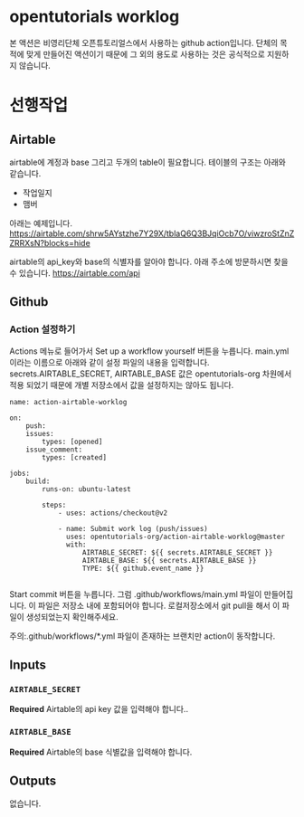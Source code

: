 # opentutorials worklog 

본 액션은 비영리단체 오픈튜토리얼스에서 사용하는 github action입니다. 단체의 목적에 맞게 만들어진 액션이기 때문에 그 외의 용도로 사용하는 것은 공식적으로 지원하지 않습니다. 

# 선행작업

## Airtable
airtable에 계정과 base 그리고 두개의 table이 필요합니다. 테이블의 구조는 아래와 같습니다. 

 - 작업일지
 - 맴버 

아래는 예제입니다. 
https://airtable.com/shrw5AYstzhe7Y29X/tblaQ6Q3BJqiOcb7O/viwzroStZnZZRRXsN?blocks=hide

airtable의 api_key와 base의 식별자를 알아야 합니다. 아래 주소에 방문하시면 찾을 수 있습니다. 
https://airtable.com/api

## Github 

### Action 설정하기
Actions 메뉴로 들어가서 Set up a workflow yourself 버튼을 누릅니다. 
main.yml 이라는 이름으로 아래와 같이 설정 파일의 내용을 입력합니다. 
secrets.AIRTABLE_SECRET, AIRTABLE_BASE 값은 opentutorials-org 차원에서 적용 되었기 때문에 개별 저장소에서 값을 설정하지는 않아도 됩니다. 

```
name: action-airtable-worklog

on:
    push:
    issues:
        types: [opened]
    issue_comment:
        types: [created]

jobs:
    build:
        runs-on: ubuntu-latest

        steps:
            - uses: actions/checkout@v2

            - name: Submit work log (push/issues)
              uses: opentutorials-org/action-airtable-worklog@master
              with:
                  AIRTABLE_SECRET: ${{ secrets.AIRTABLE_SECRET }}
                  AIRTABLE_BASE: ${{ secrets.AIRTABLE_BASE }}
                  TYPE: ${{ github.event_name }}


```

Start commit 버튼을 누릅니다. 그럼 .github/workflows/main.yml 파일이 만들어집니다. 이 파일은 저장소 내에 포함되어야 합니다. 로컬저장소에서 git pull을 해서 이 파일이 생성되었는지 확인해주세요.

주의:.github/workflows/*.yml 파일이 존재하는 브랜치만 action이 동작합니다.


## Inputs

### `AIRTABLE_SECRET`

**Required** Airtable의 api key 값을 입력해야 합니다..

### `AIRTABLE_BASE`

**Required** Airtable의 base 식별값을 입력해야 합니다.

## Outputs

없습니다. 
